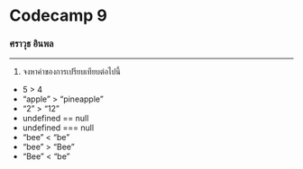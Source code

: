 # Codecamp 9

### ศราวุธ อินพล

---

1. จงหาค่าของการเปรียบเทียบต่อไปนี้

- 5 > 4
- “apple” > “pineapple”
- “2” > “12”
- undefined == null
- undefined === null
- “bee” < “be”
- “bee” > “Bee”
- “Bee” < “be”

